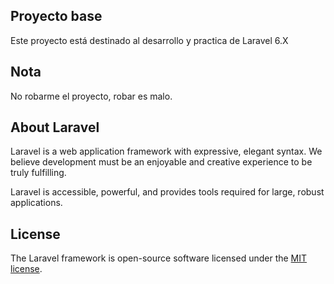 ## Proyecto base

Este proyecto está destinado al desarrollo y practica de Laravel 6.X 

## Nota

No robarme el proyecto, robar es malo. 


## About Laravel

Laravel is a web application framework with expressive, elegant syntax. We believe development must be an enjoyable and creative experience to be truly fulfilling. 

Laravel is accessible, powerful, and provides tools required for large, robust applications.


## License

The Laravel framework is open-source software licensed under the [MIT license](https://opensource.org/licenses/MIT).
